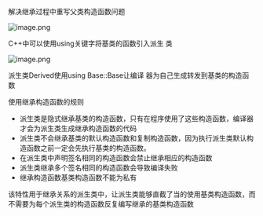 解决继承过程中重写父类构造函数问题

![image.png](https://yaaame-1317851743.cos.ap-beijing.myqcloud.com/20240501213656.png)

C++中可以使用using关键字将基类的函数引入派生 类

![image.png](https://yaaame-1317851743.cos.ap-beijing.myqcloud.com/20240501213733.png)

派生类Derived使用using Base::Base让编译 器为自己生成转发到基类的构造函数

使用继承构造函数的规则
- 派生类是隐式继承基类的构造函数，只有在程序使用了这些构造函数，编译器才会为派生类生成继承构造函数的代码
- 派生类不会继承基类的默认构造函数和复制构造函数，因为执行派生类默认构造函数之前一定会先执行基类的构造函数。
- 在派生类中声明签名相同的构造函数会禁止继承相应的构造函数
- 派生类继承多个签名相同的构造函数会导致编译失败
- 继承构造函数基类构造函数不能为私有


该特性用于继承关系的派生类中，让派生类能够直截了当的使用基类构造函数，而不需要为每个派生类的构造函数反复编写继承的基类构造函数





